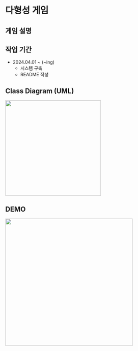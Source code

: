 # 다형성 게임

## 게임 설명



## 작업 기간
* 2024.04.01 ~ (~ing)
  * 시스템 구촉
  * README 작성

## Class Diagram (UML)
<img src = "" width = "300px" height = "300px">

## DEMO
<img src = "" width = "400px" height = "400px">
